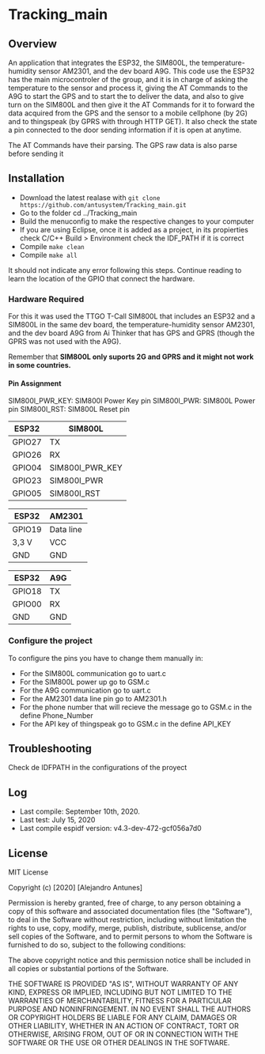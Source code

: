 # Tracking_main 


## Overview


An application that integrates the ESP32, the SIM800L, the temperature-humidity sensor AM2301, and the dev board A9G. This code use the ESP32 has the main microcontroler of the group, and it is in charge of asking the temperature to the sensor and process it, giving the AT Commands to the A9G to start the GPS and to start the to deliver the data, and also to give turn on the SIM800L and then give it the AT Commands for it to forward the data acquired from the GPS and the sensor to a mobile cellphone (by 2G) and to thingspeak (by GPRS with through HTTP GET). It also check the state a pin connected to the door sending information if it is open at anytime.

The AT Commands have their parsing. The GPS raw data is also parse before sending it


## Installation

* Download the latest realase with `git clone https://github.com/antusystem/Tracking_main.git`
* Go to the folder cd ../Tracking_main
* Build the menuconfig to make the respective changes to your computer
* If you are using Eclipse, once it is added as a project, in its propierties check C/C++ Build > Environment check the IDF_PATH if it is correct
* Compile `make clean`
* Compile `make all`

It should not indicate any error following this steps. Continue reading to learn the location of the GPIO that connect the hardware.

### Hardware Required

For this it was used the TTGO T-Call SIM800L that includes an ESP32 and a SIM800L in the same dev board, the temperature-humidity sensor AM2301, and the dev board A9G from Ai Thinker that has GPS and GPRS (though the GPRS was not used with the A9G).

Remember that **SIM800L only suports 2G and GPRS and it might not work in some countries.**

#### Pin Assignment

SIM800l_PWR_KEY: SIM800l Power Key pin
SIM800l_PWR: SIM800L Power pin
SIM800l_RST: SIM800L Reset pin

|       ESP32     |     SIM800L    |
| --------------- | -------------- |
|      GPIO27     |       TX       |
|      GPIO26     |       RX       |
|      GPIO04     |SIM800l_PWR_KEY |
|      GPIO23     |   SIM800l_PWR  |
|      GPIO05     |   SIM800l_RST  |

|       ESP32     |      AM2301    |
| --------------- | -------------- |
|      GPIO19     |    Data line   |
|       3,3 V     |       VCC      |
|        GND      |       GND      |

|       ESP32     |       A9G      |
| --------------- | -------------- |
|      GPIO18     |       TX       |
|      GPIO00     |       RX       |
|        GND      |       GND      |



### Configure the project

To configure the pins you have to change them manually in:

- For the SIM800L communication go to uart.c
- For the SIM800L power up go to GSM.c
- For the A9G communication go to uart.c
- For the AM2301 data line pin go to AM2301.h
- For the phone number that will recieve the message go to GSM.c in the define Phone_Number
- For the API key of thingspeak go to GSM.c in the define API_KEY


## Troubleshooting

Check de IDFPATH in the configurations of the proyect

## Log

* Last compile: September 10th, 2020.
* Last test: July 15, 2020
* Last compile espidf version: v4.3-dev-472-gcf056a7d0

## License
MIT License

Copyright (c) [2020] [Alejandro Antunes]

Permission is hereby granted, free of charge, to any person obtaining a copy of this software and associated documentation files (the "Software"), to deal in the Software without restriction, including without limitation the rights to use, copy, modify, merge, publish, distribute, sublicense, and/or sell copies of the Software, and to permit persons to whom the Software is furnished to do so, subject to the following conditions:

The above copyright notice and this permission notice shall be included in all copies or substantial portions of the Software.

THE SOFTWARE IS PROVIDED "AS IS", WITHOUT WARRANTY OF ANY KIND, EXPRESS OR IMPLIED, INCLUDING BUT NOT LIMITED TO THE WARRANTIES OF MERCHANTABILITY, FITNESS FOR A PARTICULAR PURPOSE AND NONINFRINGEMENT. IN NO EVENT SHALL THE AUTHORS OR COPYRIGHT HOLDERS BE LIABLE FOR ANY CLAIM, DAMAGES OR OTHER LIABILITY, WHETHER IN AN ACTION OF CONTRACT, TORT OR OTHERWISE, ARISING FROM, OUT OF OR IN CONNECTION WITH THE SOFTWARE OR THE USE OR OTHER DEALINGS IN THE SOFTWARE.
